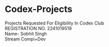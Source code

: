 # Codex-Projects
Projects Requested For Eligibility In Codex Club <br>
REGISTRATION NO. 2241019519 <br>
Name- Sobhit Singh <br>
Stream Compi+Dev <br>
